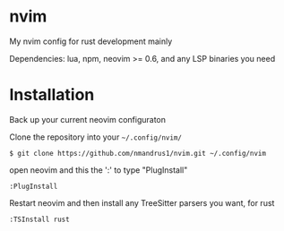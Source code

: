 # nvim
My nvim config for rust development mainly

Dependencies: lua, npm, neovim >= 0.6, and any LSP binaries you need

# Installation
Back up your current neovim configuraton

Clone the repository into your `~/.config/nvim/`

`$ git clone https://github.com/nmandrus1/nvim.git ~/.config/nvim`

open neovim and this the ':' to type "PlugInstall"

`:PlugInstall`

Restart neovim and then install any TreeSitter parsers you want, for rust

`:TSInstall rust`
